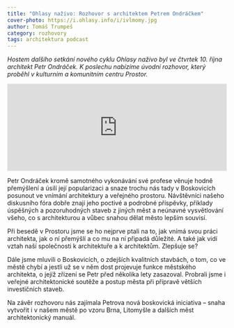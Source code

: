 ```yaml
---
title: "Ohlasy naživo: Rozhovor s architektem Petrem Ondráčkem"
cover-photo: https://i.ohlasy.info/i/ivlmomy.jpg
author: Tomáš Trumpeš
category: rozhovory
tags: architektura podcast
---
```


*Hostem dalšího setkání nového cyklu Ohlasy naživo byl ve čtvrtek 10. října architekt Petr Ondráček. K poslechu nabízíme úvodní rozhovor, který proběhl v kulturním a komunitním centru Prostor.*

<iframe sandbox="allow-scripts allow-top-navigation" scrolling="no" width="100%" height="200" frameborder="0" src="https://embed.radiopublic.com/e?if=ohlasy-podcast-6nVazZ&ge=s1!6a99d92bdfed475b088e2734874a45821344898e"></iframe>

Petr Ondráček kromě samotného vykonávání své profese věnuje hodně přemýšlení a úsilí její popularizaci a snaze trochu nás tady v Boskovicích posunout ve vnímání architektury a veřejného prostoru. Návštěvníci našeho diskusního fóra dobře znají jeho poctivé a podrobné příspěvky, příklady úspěšných a pozoruhodných staveb z jiných měst a neúnavné vysvětlování všeho, co s architekturou a vůbec snahou dělat město lepším souvisí.

Při besedě v Prostoru jsme se ho nejprve ptali na to, jak vnímá svou práci architekta, jak o ní přemýšlí a co mu na ní připadá důležité. A také jak vidí vztah naší společnosti k architektuře a k architektům. Zlepšuje se?

Dále jsme mluvili o Boskovicích, o zdejších kvalitních stavbách, o tom, co ve městě chybí a jestli už se v něm dost projevuje funkce městského architekta, o jejíž zřízení se Petr před několika lety zasazoval. Probrali jsme i veřejné architektonické soutěže a postup města při přípravě větších investičních staveb.

Na závěr rozhovoru nás zajímala Petrova nová boskovická iniciativa – snaha vytvořit i v našem městě po vzoru Brna, Litomyšle a dalších měst architektonický manuál.
